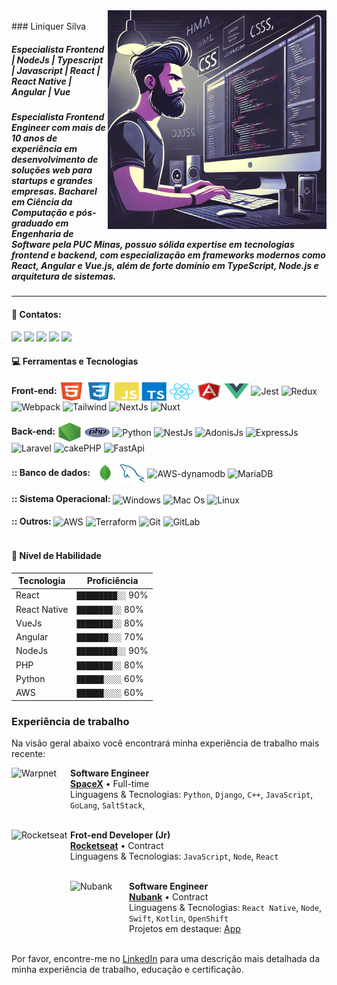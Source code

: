<picture>
  <source media="(prefers-color-scheme: dark)" srcset="https://raw.githubusercontent.com/linikerdev/linikerdev/refs/heads/main/profile.webp"
    width="350px" height="280px" align="right"
    >
  <img alt="Shows an illustrated sun in light mode and a moon with stars in dark mode." src="https://raw.githubusercontent.com/linikerdev/linikerdev/refs/heads/main/profile.webp"  width="350px" height="350px" height="280px" align="right">
</picture>
<br>
### Liniquer Silva

##### Especialista Frontend | NodeJs | Typescript | Javascript | React | React Native | Angular | Vue

##### Especialista Frontend Engineer com mais de 10 anos de experiência em desenvolvimento de soluções web para startups e grandes empresas. Bacharel em Ciência da Computação e pós-graduado em Engenharia de Software pela PUC Minas, possuo sólida expertise em tecnologias frontend e backend, com especialização em frameworks modernos como React, Angular e Vue.js, além de forte domínio em TypeScript, Node.js e arquitetura de sistemas.

----
#### 📧 Contatos:
<div>
  <a href="https://instagram.com/linikerdev" target="_blank"><img src="https://img.shields.io/badge/-Instagram-%23E4405F?style=for-the-badge&logo=instagram&logoColor=white" target="_blank"></a>
 	<a href="https://www.twitch.tv/linikerdev" target="_blank"><img src="https://img.shields.io/badge/Twitch-9146FF?style=for-the-badge&logo=twitch&logoColor=white" target="_blank"></a>
 <a href="https://discord.gg/linikerdev" target="_blank"><img src="https://img.shields.io/badge/Discord-7289DA?style=for-the-badge&logo=discord&logoColor=white" target="_blank"></a>
  <a href = "mailto:contato@liniker.com.br"><img src="https://img.shields.io/badge/-Gmail-%23333?style=for-the-badge&logo=gmail&logoColor=white" target="_blank"></a>
  <a href="https://www.linkedin.com/in/linikerdev" target="_blank"><img src="https://img.shields.io/badge/-LinkedIn-%230077B5?style=for-the-badge&logo=linkedin&logoColor=white" target="_blank"></a>
</div>

#### 💻 Ferramentas e Tecnologias

<div>
<strong>Front-end: </strong>
<img align="center" title="HTML5" alt="html5" height="30" width="40" 
    src="https://raw.githubusercontent.com/devicons/devicon/master/icons/html5/html5-original.svg"/>
<img align="center" title="CSS3" alt="css" height="30" width="40" 
    src="https://raw.githubusercontent.com/devicons/devicon/master/icons/css3/css3-original.svg"/>
<img align="center" title="Javascript" alt="javascript" height="30" width="40" 
    src="https://raw.githubusercontent.com/devicons/devicon/master/icons/javascript/javascript-plain.svg"/>
<img align="center" title="Typescript" alt="typescript" height="30" width="40" 
    src="https://raw.githubusercontent.com/devicons/devicon/master/icons/typescript/typescript-plain.svg"/>
<img align="center" title="ReactJs" alt="react" height="30" width="40" 
    src="https://raw.githubusercontent.com/devicons/devicon/master/icons/react/react-original.svg"/>
<img align="center" title="Angular" alt="angular" height="30" width="40" 
    src="https://raw.githubusercontent.com/devicons/devicon/master/icons/angularjs/angularjs-original.svg"/>
<img align="center" title="VueJs" alt="vuejs" height="30" width="40" 
    src="https://raw.githubusercontent.com/devicons/devicon/master/icons/vuejs/vuejs-original.svg"/>
<img align="center" title="Jest" alt="Jest" height="30" width="40" 
src="https://cdn.jsdelivr.net/gh/devicons/devicon@latest/icons/jest/jest-plain.svg" />
<img  align="center" title="Redux" alt="Redux" height="30" width="40"  src="https://cdn.jsdelivr.net/gh/devicons/devicon@latest/icons/redux/redux-original.svg" />
<img align="center" title="Webpack" alt="Webpack" height="30" width="40" src="https://cdn.jsdelivr.net/gh/devicons/devicon@latest/icons/webpack/webpack-original.svg" />
<img align="center" title="Tailwind" alt="Tailwind" height="30" width="40" src="https://cdn.jsdelivr.net/gh/devicons/devicon@latest/icons/tailwindcss/tailwindcss-original.svg" />
<img align="center" title="NextJs" alt="NextJs" height="30" width="40" 
 src="https://cdn.jsdelivr.net/gh/devicons/devicon@latest/icons/nextjs/nextjs-original.svg" />
<img align="center" title="Nuxt" alt="Nuxt" height="30" width="40" 
 src="https://cdn.jsdelivr.net/gh/devicons/devicon@latest/icons/nuxtjs/nuxtjs-original.svg" />
</div>
<br/>
<div>
<strong>Back-end: </strong>
  <img align="center" title="NodeJs" alt="NodeJs" height="30" width="40" src="https://raw.githubusercontent.com/devicons/devicon/master/icons/nodejs/nodejs-original.svg"/>
  <img align="center" title="PHP" alt="PHP" height="30" width="40" src="https://raw.githubusercontent.com/devicons/devicon/master/icons/php/php-original.svg"/>
  <img align="center" title="Python" alt="Python" height="30" width="40" src="https://cdn.jsdelivr.net/gh/devicons/devicon@latest/icons/python/python-original.svg" />
  <img align="center" title="NestJs" alt="NestJs" height="30" width="40" src="https://cdn.jsdelivr.net/gh/devicons/devicon@latest/icons/nestjs/nestjs-original.svg"/>
  <img align="center" title="AdonisJs" alt="AdonisJs" height="30" width="40" src="https://cdn.jsdelivr.net/gh/devicons/devicon@latest/icons/adonisjs/adonisjs-original.svg"/>
  <img align="center" title="ExpressJs" alt="ExpressJs" height="30" width="40" src="https://cdn.jsdelivr.net/gh/devicons/devicon@latest/icons/express/express-original.svg" />
  <img align="center" title="Laravel" alt="Laravel" height="30" width="40" src="https://cdn.jsdelivr.net/gh/devicons/devicon@latest/icons/laravel/laravel-original.svg" />
  <img align="center" title="cakePHP" alt="cakePHP" height="30" width="40"src="https://cdn.jsdelivr.net/gh/devicons/devicon@latest/icons/cakephp/cakephp-original.svg" />
  <img 
  align="center" title="FastApi" alt="FastApi" height="30" width="40" src="https://cdn.jsdelivr.net/gh/devicons/devicon@latest/icons/fastapi/fastapi-original.svg" />

</div>      
<br>
<div>
<strong>:: Banco de dados: </strong>
  <img align="center" title="MongoDB" alt="MongoDB" height="30" width="40" 
      src="https://raw.githubusercontent.com/devicons/devicon/master/icons/mongodb/mongodb-original.svg"/>
  <img align="center" title="MYSQL" alt="MYSQL" height="30" width="40" 
      src="https://raw.githubusercontent.com/devicons/devicon/master/icons/mysql/mysql-original.svg"/>
  <img align="center" title="AWS-dynamodb" alt="AWS-dynamodb" height="30" width="40" src="https://cdn.jsdelivr.net/gh/devicons/devicon@latest/icons/dynamodb/dynamodb-original.svg" />
  <img align="center" title="MariaDB" alt="MariaDB" height="30" width="40" src="https://cdn.jsdelivr.net/gh/devicons/devicon@latest/icons/mariadb/mariadb-original.svg" />
 
</div>
<br>
<div>
<strong>:: Sistema Operacional: </strong>
  <img align="center" title="Windows" alt="Windows" height="30" width="40" src="https://cdn.jsdelivr.net/gh/devicons/devicon@latest/icons/windows11/windows11-original.svg" />
  <img align="center" title="Mac Os" alt="Mac Os" height="30" width="40" src="https://cdn.jsdelivr.net/gh/devicons/devicon@latest/icons/apple/apple-original.svg" />
  <img align="center" title="Linux" alt="Linux" height="30" width="40" src="https://cdn.jsdelivr.net/gh/devicons/devicon@latest/icons/linux/linux-original.svg" />
</div>
<br>
<div>
<strong>:: Outros: </strong>
<img align="center" title="AWS" alt="AWS" height="30" width="40" src="https://cdn.jsdelivr.net/gh/devicons/devicon@latest/icons/amazonwebservices/amazonwebservices-original-wordmark.svg" />
<img align="center" title="Terraform" alt="Terraform" height="30" width="40"  src="https://cdn.jsdelivr.net/gh/devicons/devicon@latest/icons/terraform/terraform-original.svg" />
<img align="center" title="Git" alt="Git" height="30" width="40"src="https://cdn.jsdelivr.net/gh/devicons/devicon@latest/icons/git/git-original.svg" />
  <img align="center" title="GitLab" alt="GitLab" height="30" width="40"
 src="https://cdn.jsdelivr.net/gh/devicons/devicon@latest/icons/gitlab/gitlab-original.svg" />


</div>
<br>

#### 🚀 Nível de Habilidade

| Tecnologia            | Proficiência    |
| -----------           | ------------------------ |
| React                 | `█████████░░` 90% |
| React Native          | `████████░░` 80% |
| VueJs                 | `████████░░` 80% |
| Angular               | `███████░░░` 70% |
| NodeJs                | `█████████░░` 90% |
| PHP                   | `████████░░` 80% |
| Python                | `██████░░░░` 60% |
| AWS                   | `██████░░░░` 60% |



### Experiência de trabalho

Na visão geral abaixo você encontrará minha experiência de trabalho mais recente:

[<img align="left" height="94px" width="94px" alt="Warpnet" src="https://www.spacex.com/static/images/share.jpg"/>](https://www.spacex.com/)

**Software Engineer** \
[**SpaceX**](https://www.spacex.com/) • Full-time \
Linguagens & Tecnologias: `Python`, `Django`, `C++`, `JavaScript`, `GoLang`, `SaltStack`,\
<br/>

[<img align="left" height="94px" width="94px" alt="Rocketseat" src="https://yt3.ggpht.com/ytc/AKedOLQkXnYChXAHOeBQLzwhk1_BHYgUXs6ITQOakoeNoQ=s900-c-k-c0x00ffffff-no-rj"/>](https://rocketseat.com.br/)

**Frot-end Developer (Jr)** \
[**Rocketseat**](https://rocketseat.com.br/) • Contract \
Linguagens & Tecnologias: `JavaScript`, `Node`, `React`\
<br/>

[<img align="left" height="94px" width="94px" alt="Nubank" src="https://nubank.com.br/images/nu-icon.png?v=2"/>](https://nubank.com.br/)

**Software Engineer** \
[**Nubank**](https://nubank.com.br/) • Contract \
Linguagens & Tecnologias: `React Native`, `Node`, `Swift`, `Kotlin`, `OpenShift` \
Projetos em destaque: [App](https://nubank.com.br/)
<br/>
<br/>

Por favor, encontre-me no [LinkedIn](https://www.linkedin.com/in/iuricode/) para uma descrição mais detalhada da minha experiência de trabalho, educação e certificação.
<!--
**linikerdev/linikerdev** is a ✨ _special_ ✨ repository because its `README.md` (this file) appears on your GitHub profile.

Here are some ideas to get you started:

- 🔭 I’m currently working on ...
- 🌱 I’m currently learning ...
- 👯 I’m looking to collaborate on ...
- 🤔 I’m looking for help with ...
- 💬 Ask me about ...
- 📫 How to reach me: ...
- 😄 Pronouns: ...
- ⚡ Fun fact: ...
  -->
